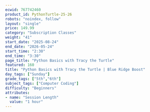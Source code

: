 ```yaml
---
ecwid: 767742460
product_id: PythonTurtle-25-26
robots: "noindex, follow"
layout: "single"
price: 149.99
category: "Subscription Classes"
weight: "41"
start_date: "2025-08-24"
end_date: "2026-05-24"
start_time: "2:30"
end_time: "3:30"
page_title: "Python Basics with Tracy the Turtle"
featured: 160
title: "Python Basics with Tracy the Turtle | Blue Ridge Boost"
day_tags: ["Sunday"]
grade_tags: ["5th","6th"]
subject_tags: ["Computer Coding"]
difficulty: "Beginners"
attributes:
- name: "Session Length"
  value: "1 hour"
---
```

